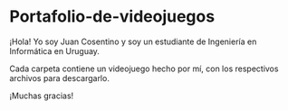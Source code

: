# Portafolio-de-videojuegos

<p>¡Hola! Yo soy Juan Cosentino y soy un estudiante de Ingeniería en Informática en Uruguay.</p> 
<p>Cada carpeta contiene un videojuego hecho por mí, con los respectivos archivos para descargarlo.</p>
¡Muchas gracias!
